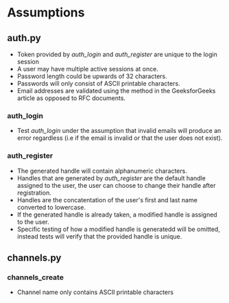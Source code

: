 # Assumptions

## auth.py
* Token provided by *auth_login* and *auth_register* are unique to the login session
* A user may have multiple active sessions at once.
* Password length could be upwards of 32 characters.
* Passwords will only consist of ASCII printable characters.
* Email addresses are validated using the method in the GeeksforGeeks article as opposed to RFC documents.

### auth_login
* Test *auth_login* under the assumption that invalid emails will produce an error regardless (i.e if the email is invalid or that the user does not exist).

### auth_register
* The generated handle will contain alphanumeric characters.
* Handles that are generated by *auth_register* are the default handle assigned to the user, the user can choose to change their handle after registration.
* Handles are the concatentation of the user's first and last name converted to lowercase.
* If the generated handle is already taken, a modified handle is assigned to the user.
* Specific testing of how a modified handle is generatedd will be omitted, instead tests will verify that the provided handle is unique.

## channels.py
### channels_create
* Channel name only contains ASCII printable characters
